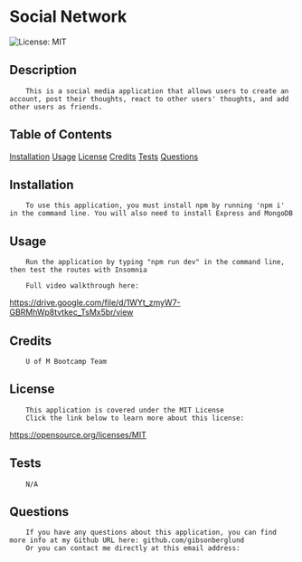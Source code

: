 # Social Network
![License: MIT](https://img.shields.io/badge/License-MIT-yellow.svg)

## Description
        This is a social media application that allows users to create an account, post their thoughts, react to other users' thoughts, and add other users as friends.

## Table of Contents
[Installation](#Installation)
[Usage](#Usage)
[License](#License)
[Credits](#Credits)
[Tests](#Tests)
[Questions](#Questions)

## Installation
        To use this application, you must install npm by running 'npm i' in the command line. You will also need to install Express and MongoDB

## Usage
        Run the application by typing "npm run dev" in the command line, then test the routes with Insomnia

        Full video walkthrough here:
https://drive.google.com/file/d/1WYt_zmyW7-GBRMhWp8tvtkec_TsMx5br/view

## Credits
        U of M Bootcamp Team

## License
        This application is covered under the MIT License
        Click the link below to learn more about this license:
https://opensource.org/licenses/MIT

## Tests
        N/A

## Questions
        If you have any questions about this application, you can find more info at my Github URL here: github.com/gibsonberglund
        Or you can contact me directly at this email address: 
    